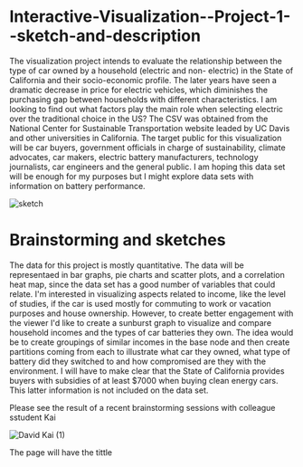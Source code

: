 # Interactive-Visualization--Project-1--sketch-and-description
The visualization project intends to evaluate the relationship between the type of car owned by a household (electric and non- electric) in the State of California and their socio-economic profile. The later years have seen a dramatic decrease in price for electric vehicles, which diminishes the purchasing gap between households with different characteristics. I am looking to find out what factors play the main role when selecting electric over the traditional choice in the US? The CSV was obtained from the National Center for Sustainable Transportation website leaded by UC Davis and other universities in California. The target public for this visualization will be car buyers, government officials in charge of sustainability, climate advocates, car makers, electric battery manufacturers, technology journalists, car engineers and the general public. I am hoping this data set will be enough for my purposes but I might explore data sets with information on battery performance.

![sketch](https://user-images.githubusercontent.com/60953851/112066004-000bbd00-8b3c-11eb-91cf-a5fd8ab9ea30.JPG)

# Brainstorming and sketches
The data for this project is mostly quantitative. The data will be representaed in bar graphs, pie charts and scatter plots, and a correlation heat map, since the data set has a good number of variables that could relate. I'm interested in visualizing aspects related to income, like the level of studies, if the car is used mostly for commuting to work or vacation purposes and house ownership.  However, to create better engagement with the viewer I'd like to create a sunburst graph to visualize and compare household incomes and the types of car batteries they own. The idea would be to create groupings of similar incomes in the base node and then create partitions coming from each to illustrate what car they owned, what type of battery did they switched to and how compromised are they with the environment. I will have to make clear that the State of California provides buyers with subsidies of at least $7000 when buying clean energy cars. This latter information is not included on the data set. 

Please see the result of a recent brainstorming sessions with colleague sstudent Kai 

![David   Kai (1)](https://user-images.githubusercontent.com/60953851/113631058-dc19a280-9636-11eb-9ebc-c7ed487c2aa7.jpg)

The page will have the tittle 




